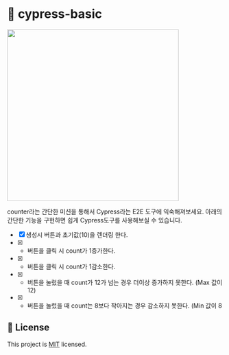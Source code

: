 # 🚀 cypress-basic
<img src="https://techcourse-storage.s3.ap-northeast-2.amazonaws.com/bac7046c376a4e0eb6dab94deb2c7b69" width="400">

counter라는 간단한 미션을 통해서 Cypress라는 E2E 도구에 익숙해져보세요. 아래의 간단한 기능을 구현하면 쉽게 Cypress도구를 사용해보실 수 있습니다.

- [X] 생성시 버튼과 초기값(10)을 렌더링 한다.
- [X] + 버튼을 클릭 시 count가 1증가한다.
- [X] - 버튼을 클릭 시 count가 1감소한다.
- [X] + 버튼을 눌렀을 때 count가 12가 넘는 경우 더이상 증가하지 못한다. (Max 값이 12)
- [X] - 버튼을 눌렀을 때 count는 8보다 작아지는 경우 감소하지 못한다. (Min 값이 8

## 📝 License

This project is [MIT](https://github.com/imakerjun/cypress-basic/blob/master/LICENSE) licensed.
